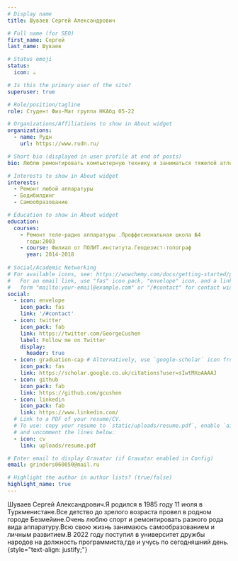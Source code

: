 ```yaml
---
# Display name
title: Шуваев Сергей Александрович

# Full name (for SEO)
first_name: Сергей
last_name: Шуваев

# Status emoji
status:
  icon: ☕️

# Is this the primary user of the site?
superuser: true

# Role/position/tagline
role: Студент Физ-Мат группа НКАбд 05-22

# Organizations/Affiliations to show in About widget
organizations:
  - name: Рудн
    url: https://www.rudn.ru/

# Short bio (displayed in user profile at end of posts)
bio: Люблю ремонтировать компьютерную технику и заниматься тяжелой атлетикой.

# Interests to show in About widget
interests:
  - Ремонт любой аппаратуры
  - Бодибилдинг
  - Самообразование

# Education to show in About widget
education:
  courses:
    - Ремонт теле-радио аппаратуры .Проффесиональная школа №4
      годы:2003
    - course: Филиал от ПОЛИТ.института.Геодезист-топограф
      year: 2014-2018
    
# Social/Academic Networking
# For available icons, see: https://wowchemy.com/docs/getting-started/page-builder/#icons
#   For an email link, use "fas" icon pack, "envelope" icon, and a link in the
#   form "mailto:your-email@example.com" or "/#contact" for contact widget.
social:
  - icon: envelope
    icon_pack: fas
    link: '/#contact'
  - icon: twitter
    icon_pack: fab
    link: https://twitter.com/GeorgeCushen
    label: Follow me on Twitter
    display:
      header: true
  - icon: graduation-cap # Alternatively, use `google-scholar` icon from `ai` icon pack
    icon_pack: fas
    link: https://scholar.google.co.uk/citations?user=sIwtMXoAAAAJ
  - icon: github
    icon_pack: fab
    link: https://github.com/gcushen
  - icon: linkedin
    icon_pack: fab
    link: https://www.linkedin.com/
  # Link to a PDF of your resume/CV.
  # To use: copy your resume to `static/uploads/resume.pdf`, enable `ai` icons in `params.yaml`,
  # and uncomment the lines below.
  - icon: cv
    link: uploads/resume.pdf

# Enter email to display Gravatar (if Gravatar enabled in Config)
email: grinders060050@mail.ru

# Highlight the author in author lists? (true/false)
highlight_name: true
---
```


Шуваев Сергей Александрович.Я родился в 1985 году 11 июля в Туркменистане.Все детство до зрелого возраста провел в родном городе Безмейине.Очень люблю спорт и ремонтировать разного рода вида аппаратуру.Всю свою жизнь занимаюсь самообразованием и личным развитием.В 2022 году поступил в университет дружбы народов на должность программиста,где и учусь по сегодняшний день.
{style="text-align: justify;"}

